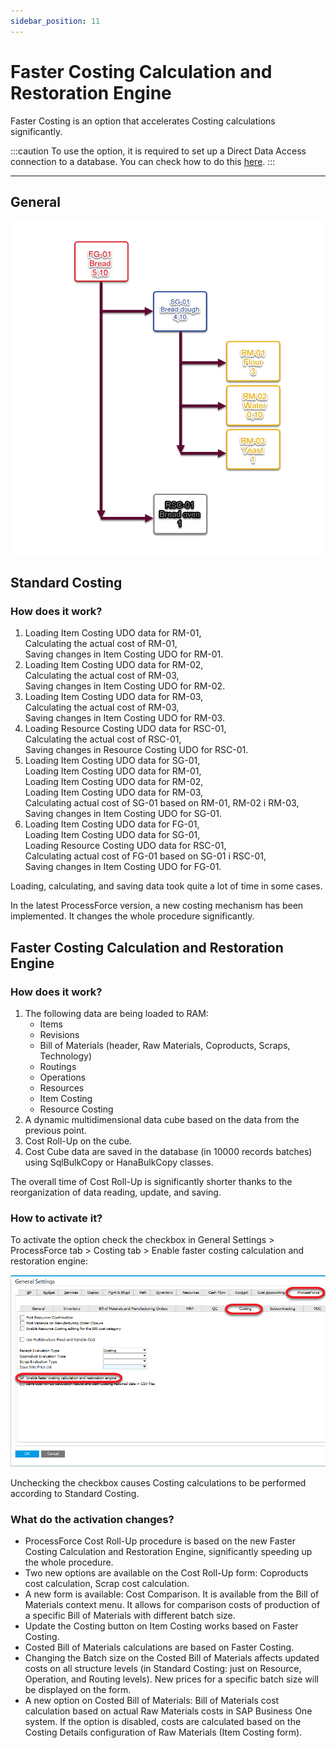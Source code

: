 ```yaml
---
sidebar_position: 11
---
```


# Faster Costing Calculation and Restoration Engine

Faster Costing is an option that accelerates Costing calculations significantly.

:::caution
    To use the option, it is required to set up a Direct Data Access connection to a database. You can check how to do this [here](../../administrator-guide/licensing/license-server/direct-access.md).
:::

---

## General

![Faster Costing](./media/faster-costing-calculation-and-restoration-engine/dynamic-costing.webp)

## Standard Costing

### How does it work?

1. Loading Item Costing UDO data for RM-01,  
    Calculating the actual cost of RM-01,  
    Saving changes in Item Costing UDO for RM-01.
2. Loading Item Costing UDO data for RM-02,  
    Calculating the actual cost of RM-03,  
    Saving changes in Item Costing UDO for RM-02.
3. Loading Item Costing UDO data for RM-03,  
    Calculating the actual cost of RM-03,  
    Saving changes in Item Costing UDO for RM-03.
4. Loading Resource Costing UDO data for RSC-01,  
    Calculating the actual cost of RSC-01,  
    Saving changes in Resource Costing UDO for RSC-01.
5. Loading Item Costing UDO data for SG-01,  
    Loading Item Costing UDO data for RM-01,  
    Loading Item Costing UDO data for RM-02,  
    Loading Item Costing UDO data for RM-03,  
    Calculating actual cost of SG-01 based on RM-01, RM-02 i RM-03,  
    Saving changes in Item Costing UDO for SG-01.
6. Loading Item Costing UDO data for FG-01,  
    Loading Item Costing UDO data for SG-01,  
    Loading Resource Costing UDO data for RSC-01,  
    Calculating actual cost of FG-01 based on SG-01 i RSC-01,  
    Saving changes in Item Costing UDO for FG-01.

Loading, calculating, and saving data took quite a lot of time in some cases.

In the latest ProcessForce version, a new costing mechanism has been implemented. It changes the whole procedure significantly.

## Faster Costing Calculation and Restoration Engine

### How does it work?

1. The following data are being loaded to RAM:
    - Items
    - Revisions
    - Bill of Materials (header, Raw Materials, Coproducts, Scraps, Technology)
    - Routings
    - Operations
    - Resources
    - Item Costing
    - Resource Costing
2. A dynamic multidimensional data cube based on the data from the previous point.
3. Cost Roll-Up on the cube.
4. Cost Cube data are saved in the database (in 10000 records batches) using SqlBulkCopy or HanaBulkCopy classes.

The overall time of Cost Roll-Up is significantly shorter thanks to the reorganization of data reading, update, and saving.

### How to activate it?

To activate the option check the checkbox in General Settings > ProcessForce tab > Costing tab > Enable faster costing calculation and restoration engine:

![Screenshot](./media/faster-costing-calculation-and-restoration-engine/enable-faster-costing.png)

Unchecking the checkbox causes Costing calculations to be performed according to Standard Costing.

### What do the activation changes?

- ProcessForce Cost Roll-Up procedure is based on the new Faster Costing Calculation and Restoration Engine, significantly speeding up the whole procedure.
- Two new options are available on the Cost Roll-Up form: Coproducts cost calculation, Scrap cost calculation.
- A new form is available: Cost Comparison. It is available from the Bill of Materials context menu. It allows for comparison costs of production of a specific Bill of Materials with different batch size.
- Update the Costing button on Item Costing works based on Faster Costing.
- Costed Bill of Materials calculations are based on Faster Costing.
- Changing the Batch size on the Costed Bill of Materials affects updated costs on all structure levels (in Standard Costing: just on Resource, Operation, and Routing levels). New prices for a specific batch size will be displayed on the form.
- A new option on Costed Bill of Materials: Bill of Materials cost calculation based on actual Raw Materials costs in SAP Business One system. If the option is disabled, costs are calculated based on the Costing Details configuration of Raw Materials (Item Costing form).
